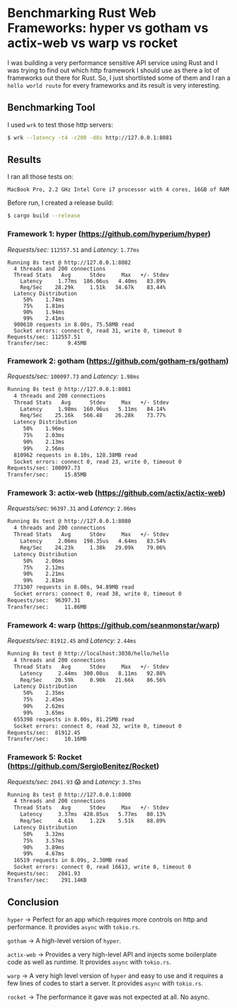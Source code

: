 # Benchmarking Rust Web Frameworks: hyper vs gotham vs actix-web vs warp vs rocket

I was building a very performance sensitive API service using Rust and I was trying to find out which http framework I should use
as there a lot of frameworks out there for Rust. So, I just shortlisted some of them and I ran a `hello world route` for every frameworks
and its result is very interesting.

## Benchmarking Tool

I used `wrk` to test those http servers:

```sh
$ wrk --latency -t4 -c200 -d8s http://127.0.0.1:8081
```

## Results

I ran all those tests on:

`MacBook Pro, 2.2 GHz Intel Core i7 processor with 4 cores, 16GB of RAM`

Before run, I created a release build:

```sh
$ cargo build --release
```

### Framework 1: hyper (https://github.com/hyperium/hyper)

*Requests/sec:* `112557.51` and *Latency:* `1.77ms`

```
Running 8s test @ http://127.0.0.1:8082
  4 threads and 200 connections
  Thread Stats   Avg      Stdev     Max   +/- Stdev
    Latency     1.77ms  186.06us   4.40ms   83.89%
    Req/Sec    28.29k     1.51k   34.67k    83.44%
  Latency Distribution
     50%    1.74ms
     75%    1.81ms
     90%    1.94ms
     99%    2.41ms
  900610 requests in 8.00s, 75.58MB read
  Socket errors: connect 0, read 31, write 0, timeout 0
Requests/sec: 112557.51
Transfer/sec:      9.45MB
```

### Framework 2: gotham (https://github.com/gotham-rs/gotham)

*Requests/sec:* `100097.73` and *Latency:* `1.98ms`

```txt
Running 8s test @ http://127.0.0.1:8081
  4 threads and 200 connections
  Thread Stats   Avg      Stdev     Max   +/- Stdev
    Latency     1.98ms  160.96us   5.11ms   84.14%
    Req/Sec    25.16k   566.48    26.28k    73.77%
  Latency Distribution
     50%    1.96ms
     75%    2.03ms
     90%    2.13ms
     99%    2.56ms
  810962 requests in 8.10s, 128.38MB read
  Socket errors: connect 0, read 23, write 0, timeout 0
Requests/sec: 100097.73
Transfer/sec:     15.85MB
```

### Framework 3: actix-web (https://github.com/actix/actix-web)

*Requests/sec:* `96397.31` and *Latency:* `2.06ms`

```txt
Running 8s test @ http://127.0.0.1:8080
  4 threads and 200 connections
  Thread Stats   Avg      Stdev     Max   +/- Stdev
    Latency     2.06ms  198.35us   4.64ms   83.54%
    Req/Sec    24.23k     1.38k   29.09k    79.06%
  Latency Distribution
     50%    2.06ms
     75%    2.12ms
     90%    2.21ms
     99%    2.81ms
  771307 requests in 8.00s, 94.89MB read
  Socket errors: connect 0, read 38, write 0, timeout 0
Requests/sec:  96397.31
Transfer/sec:     11.86MB
```

### Framework 4: warp (https://github.com/seanmonstar/warp)

*Requests/sec:* `81912.45` and *Latency:* `2.44ms`

```txt
Running 8s test @ http://localhost:3030/hello/hello
  4 threads and 200 connections
  Thread Stats   Avg      Stdev     Max   +/- Stdev
    Latency     2.44ms  300.08us   8.11ms   92.88%
    Req/Sec    20.59k     0.90k   21.66k    86.56%
  Latency Distribution
     50%    2.35ms
     75%    2.45ms
     90%    2.62ms
     99%    3.65ms
  655398 requests in 8.00s, 81.25MB read
  Socket errors: connect 0, read 32, write 0, timeout 0
Requests/sec:  81912.45
Transfer/sec:     10.16MB
```



### Framework 5: Rocket (https://github.com/SergioBenitez/Rocket)

*Requests/sec:* `2041.93` 😱 and *Latency:* `3.37ms`

```txt
Running 8s test @ http://127.0.0.1:8000
  4 threads and 200 connections
  Thread Stats   Avg      Stdev     Max   +/- Stdev
    Latency     3.37ms  428.85us   5.77ms   80.13%
    Req/Sec     4.61k     1.22k    5.51k    88.89%
  Latency Distribution
     50%    3.32ms
     75%    3.57ms
     90%    3.89ms
     99%    4.67ms
  16519 requests in 8.09s, 2.30MB read
  Socket errors: connect 0, read 16613, write 0, timeout 0
Requests/sec:   2041.93
Transfer/sec:    291.14KB
```

## Conclusion

`hyper`     -> Perfect for an app which requires more controls on http and performance. It provides `async` with `tokio.rs`.

`gotham`    -> A high-level version of `hyper`.

`actix-web` -> Provides a very high-level API and injects some boilerplate code as well as runtime. It provides `async` with `tokio.rs`.

`warp`      -> A very high level version of `hyper` and easy to use and it requires a few lines of codes to start a server. It provides `async` with `tokio.rs`.

`rocket`    -> The performance it gave was not expected at all. No async.